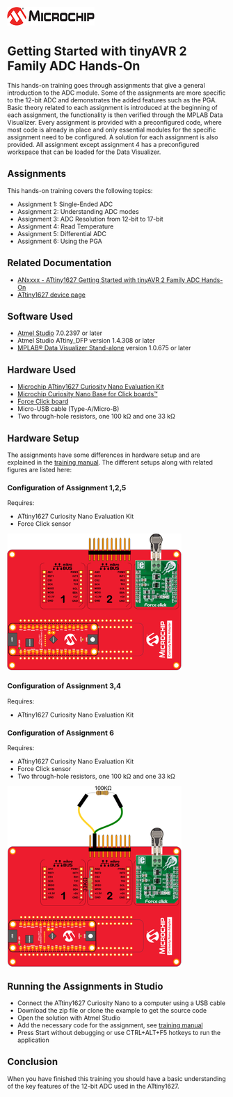 <a href="https://microchip.com" target="_blank" align="left">
  <img width=200px height=auto src="images/MicrochipLogo.png">
</a>


# Getting Started with tinyAVR 2 Family ADC Hands-On
This hands-on training goes through assignments that give a general introduction to the ADC module. Some of the
assignments are more specific to the 12-bit ADC and demonstrates the added features such as the PGA. Basic
theory related to each assignment is introduced at the beginning of each assignment, the functionality is then verified
through the MPLAB Data Visualizer. Every assignment is provided with a preconfigured code, where most code is
already in place and only essential modules for the specific assignment need to be configured. A solution for each assignment is also provided. All assignment except assignment 4 has a preconfigured workspace that can be loaded for the Data Visualizer. 

## Assignments
This hands-on training covers the following topics:

* Assignment 1: Single-Ended ADC
* Assignment 2: Understanding ADC modes
* Assignment 3: ADC Resolution from 12-bit to 17-bit
* Assignment 4: Read Temperature
* Assignment 5: Differential ADC
* Assignment 6: Using the PGA

## Related Documentation
* [ANxxxx - ATtiny1627 Getting Started with tinyAVR 2 Family ADC Hands-On](https://microchip.com/DS40002200)
* [ATtiny1627 device page](https://www.microchip.com/wwwproducts/en/ATTINY1627)

## Software Used
* [Atmel Studio](https://www.microchip.com/mplab/avr-support/atmel-studio-7) 7.0.2397 or later
* Atmel Studio ATtiny_DFP version 1.4.308 or later
* [MPLAB® Data Visualizer Stand-alone](https://gallery.microchip.com/packages/MPLAB-Data-Visualizer-Standalone(Windows)/) version 1.0.675 or later

## Hardware Used
* [Microchip ATtiny1627 Curiosity Nano Evaluation Kit](https://www.microchip.com/developmenttools/ProductDetails/DM080104) <!-- Fix this link-->
* [Microchip Curiosity Nano Base for Click boards™](https://www.microchip.com/DevelopmentTools/ProductDetails/AC164162)
* [Force Click board](https://www.mikroe.com/force-click)
* Micro-USB cable (Type-A/Micro-B)
* Two through-hole resistors, one 100 kΩ and one 33 kΩ

## Hardware Setup
The assignments have some differences in hardware setup and are explained in the [training manual](https://microchip.com/DS40002200). The different setups along with related figures are listed here:

### Configuration of Assignment 1,2,5
Requires: 
* ATtiny1627 Curiosity Nano Evaluation Kit 
* Force Click sensor
<p align="left">
  <img width=400px height=auto src="images/HW_Setup1.png">
</p>

### Configuration of Assignment 3,4
Requires: 
* ATtiny1627 Curiosity Nano Evaluation Kit

### Configuration of Assignment 6 
Requires: 
* ATtiny1627 Curiosity Nano Evaluation Kit 
* Force Click sensor 
* Two through-hole resistors, one 100 kΩ and one 33 kΩ
<p align="left">
  <img width=400px height=auto src="images/HW_Setup2.png">
</p>

## Running the Assignments in Studio
* Connect the ATtiny1627 Curiosity Nano to a computer using a USB cable
* Download the zip file or clone the example to get the source code
* Open the solution with Atmel Studio
* Add the necessary code for the assignment, see [training manual](https://microchip.com/DS40002200)
* Press Start without debugging or use CTRL+ALT+F5 hotkeys to run the application

## Conclusion
When you have finished this training you should have a basic understanding of the key features of the 12-bit ADC used in the ATtiny1627.

